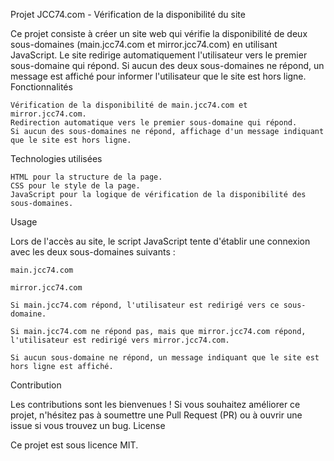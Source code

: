 Projet JCC74.com - Vérification de la disponibilité du site

Ce projet consiste à créer un site web qui vérifie la disponibilité de deux sous-domaines (main.jcc74.com et mirror.jcc74.com) en utilisant JavaScript. Le site redirige automatiquement l'utilisateur vers le premier sous-domaine qui répond. Si aucun des deux sous-domaines ne répond, un message est affiché pour informer l'utilisateur que le site est hors ligne.
Fonctionnalités

    Vérification de la disponibilité de main.jcc74.com et mirror.jcc74.com.
    Redirection automatique vers le premier sous-domaine qui répond.
    Si aucun des sous-domaines ne répond, affichage d'un message indiquant que le site est hors ligne.

Technologies utilisées

    HTML pour la structure de la page.
    CSS pour le style de la page.
    JavaScript pour la logique de vérification de la disponibilité des sous-domaines.

Usage

Lors de l'accès au site, le script JavaScript tente d'établir une connexion avec les deux sous-domaines suivants :

    main.jcc74.com

    mirror.jcc74.com

    Si main.jcc74.com répond, l'utilisateur est redirigé vers ce sous-domaine.

    Si main.jcc74.com ne répond pas, mais que mirror.jcc74.com répond, l'utilisateur est redirigé vers mirror.jcc74.com.

    Si aucun sous-domaine ne répond, un message indiquant que le site est hors ligne est affiché.

Contribution

Les contributions sont les bienvenues ! Si vous souhaitez améliorer ce projet, n'hésitez pas à soumettre une Pull Request (PR) ou à ouvrir une issue si vous trouvez un bug.
License

Ce projet est sous licence MIT.
